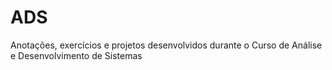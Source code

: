 # ADS
Anotações,  exercícios e projetos desenvolvidos durante o Curso de Análise e Desenvolvimento de Sistemas
